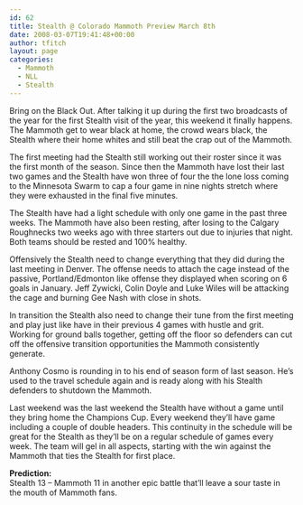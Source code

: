 ```yaml
---
id: 62
title: Stealth @ Colorado Mammoth Preview March 8th
date: 2008-03-07T19:41:48+00:00
author: tfitch
layout: page
categories:
  - Mammoth
  - NLL
  - Stealth
---
```

Bring on the Black Out. After talking it up during the first two broadcasts of the year for the first Stealth visit of the year, this weekend it finally happens. The Mammoth get to wear black at home, the crowd wears black, the Stealth where their home whites and still beat the crap out of the Mammoth.

The first meeting had the Stealth still working out their roster since it was the first month of the season. Since then the Mammoth have lost their last two games and the Stealth have won three of four the the lone loss coming to the Minnesota Swarm to cap a four game in nine nights stretch where they were exhausted in the final five minutes.

The Stealth have had a light schedule with only one game in the past three weeks. The Mammoth have also been resting, after losing to the Calgary Roughnecks two weeks ago with three starters out due to injuries that night. Both teams should be rested and 100% healthy.

Offensively the Stealth need to change everything that they did during the last meeting in Denver. The offense needs to attach the cage instead of the passive, Portland/Edmonton like offense they displayed when scoring on 6 goals in January. Jeff Zywicki, Colin Doyle and Luke Wiles will be attacking the cage and burning Gee Nash with close in shots.

In transition the Stealth also need to change their tune from the first meeting and play just like have in their previous 4 games with hustle and grit. Working for ground balls together, getting off the floor so defenders can cut off the offensive transition opportunities the Mammoth consistently generate.

Anthony Cosmo is rounding in to his end of season form of last season. He&#8217;s used to the travel schedule again and is ready along with his Stealth defenders to shutdown the Mammoth.

Last weekend was the last weekend the Stealth have without a game until they bring home the Champions Cup. Every weekend they&#8217;ll have game including a couple of double headers. This continuity in the schedule will be great for the Stealth as they&#8217;ll be on a regular schedule of games every week. The team will gel in all aspects, starting with the win against the Mammoth that ties the Stealth for first place.

**Prediction:**  
Stealth 13 &#8211; Mammoth 11 in another epic battle that&#8217;ll leave a sour taste in the mouth of Mammoth fans.
